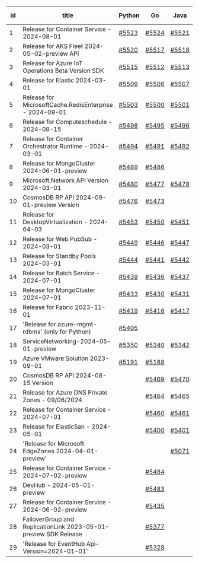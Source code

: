 | id | title | Python | Go | Java | Js | created date | target date | status |
| ------ | ------ | ------ | ------ | ------ | ------ | ------ | ------ | :-----: |
| 1 | Release for Container Service - 2024-08-01  | [#5523](https://github.com/Azure/sdk-release-request/issues/5523)  | [#5524](https://github.com/Azure/sdk-release-request/issues/5524)  | [#5521](https://github.com/Azure/sdk-release-request/issues/5521)  | [#5522](https://github.com/Azure/sdk-release-request/issues/5522)  | 09-24 | 10-24 |  |
| 2 | Release for AKS Fleet 2024-05-02-preview API  | [#5520](https://github.com/Azure/sdk-release-request/issues/5520)  | [#5517](https://github.com/Azure/sdk-release-request/issues/5517)  | [#5518](https://github.com/Azure/sdk-release-request/issues/5518)  | [#5519](https://github.com/Azure/sdk-release-request/issues/5519)  | 09-24 | 10-25 |  |
| 3 | Release for Azure IoT Operations Beta Version SDK  | [#5515](https://github.com/Azure/sdk-release-request/issues/5515)  | [#5512](https://github.com/Azure/sdk-release-request/issues/5512)  | [#5513](https://github.com/Azure/sdk-release-request/issues/5513)  | [#5514](https://github.com/Azure/sdk-release-request/issues/5514)  | 09-18 | 10-25 |  |
| 4 | Release for Elastic 2024-03-01  | [#5509](https://github.com/Azure/sdk-release-request/issues/5509)  | [#5506](https://github.com/Azure/sdk-release-request/issues/5506)  | [#5507](https://github.com/Azure/sdk-release-request/issues/5507)  | [#5508](https://github.com/Azure/sdk-release-request/issues/5508)  | 09-16 | 10-24 |  |
| 5 | Release for MicrosoftCache.RedisEnterprise - 2024-09-01  | [#5503](https://github.com/Azure/sdk-release-request/issues/5503)  | [#5500](https://github.com/Azure/sdk-release-request/issues/5500)  | [#5501](https://github.com/Azure/sdk-release-request/issues/5501)  | [#5502](https://github.com/Azure/sdk-release-request/issues/5502)  | 09-13 | 09-27 | Hold on by JS/Python/ |
| 6 | Release for Computeschedule - 2024-08-15  | [#5498](https://github.com/Azure/sdk-release-request/issues/5498)  | [#5495](https://github.com/Azure/sdk-release-request/issues/5495)  | [#5496](https://github.com/Azure/sdk-release-request/issues/5496)  | [#5497](https://github.com/Azure/sdk-release-request/issues/5497)  | 09-13 | 09-27 | Hold on by Python/ |
| 7 | Release for Container Orchestrator Runtime - 2024-03-01  | [#5494](https://github.com/Azure/sdk-release-request/issues/5494)  | [#5491](https://github.com/Azure/sdk-release-request/issues/5491)  | [#5492](https://github.com/Azure/sdk-release-request/issues/5492)  | [#5493](https://github.com/Azure/sdk-release-request/issues/5493)  | 09-13 | 10-24 |  |
| 8 | Release for MongoCluster 2024-06-01-preview  | [#5489](https://github.com/Azure/sdk-release-request/issues/5489)  | [#5486](https://github.com/Azure/sdk-release-request/issues/5486)  |  | [#5488](https://github.com/Azure/sdk-release-request/issues/5488)  | 09-12 | 09-27 |  |
| 9 | Microsoft.Network API Version 2024-03-01  | [#5480](https://github.com/Azure/sdk-release-request/issues/5480)  | [#5477](https://github.com/Azure/sdk-release-request/issues/5477)  | [#5478](https://github.com/Azure/sdk-release-request/issues/5478)  | [#5479](https://github.com/Azure/sdk-release-request/issues/5479)  | 09-10 | 09-26 |  |
| 10 | CosmosDB RP API 2024-09-01-preview Version  | [#5476](https://github.com/Azure/sdk-release-request/issues/5476)  | [#5473](https://github.com/Azure/sdk-release-request/issues/5473)  |  | [#5475](https://github.com/Azure/sdk-release-request/issues/5475)  | 09-09 | 09-27 |  |
| 11 | Release for DesktopVirtualization - 2024-04-03  | [#5453](https://github.com/Azure/sdk-release-request/issues/5453)  | [#5450](https://github.com/Azure/sdk-release-request/issues/5450)  | [#5451](https://github.com/Azure/sdk-release-request/issues/5451)  | [#5452](https://github.com/Azure/sdk-release-request/issues/5452)  | 08-30 | 09-27 |  |
| 12 | Release for Web PubSub - 2024-03-01  | [#5449](https://github.com/Azure/sdk-release-request/issues/5449)  | [#5446](https://github.com/Azure/sdk-release-request/issues/5446)  | [#5447](https://github.com/Azure/sdk-release-request/issues/5447)  | [#5448](https://github.com/Azure/sdk-release-request/issues/5448)  | 08-26 | 09-26 |  |
| 13 | Release for Standby Pools 2024-03-01  | [#5444](https://github.com/Azure/sdk-release-request/issues/5444)  | [#5441](https://github.com/Azure/sdk-release-request/issues/5441)  | [#5442](https://github.com/Azure/sdk-release-request/issues/5442)  | [#5443](https://github.com/Azure/sdk-release-request/issues/5443)  | 08-22 | 09-27 | Hold on by JS/ |
| 14 | Release for Batch Service - 2024-07-01  | [#5439](https://github.com/Azure/sdk-release-request/issues/5439)  | [#5436](https://github.com/Azure/sdk-release-request/issues/5436)  | [#5437](https://github.com/Azure/sdk-release-request/issues/5437)  | [#5438](https://github.com/Azure/sdk-release-request/issues/5438)  | 08-22 | 09-27 |  |
| 15 | Release for MongoCluster 2024-07-01  | [#5433](https://github.com/Azure/sdk-release-request/issues/5433)  | [#5430](https://github.com/Azure/sdk-release-request/issues/5430)  | [#5431](https://github.com/Azure/sdk-release-request/issues/5431)  | [#5432](https://github.com/Azure/sdk-release-request/issues/5432)  | 08-19 | 09-27 | Hold on by JS/Java/Go/Python/ |
| 16 | Release for Fabric 2023-11-01  | [#5419](https://github.com/Azure/sdk-release-request/issues/5419)  | [#5416](https://github.com/Azure/sdk-release-request/issues/5416)  | [#5417](https://github.com/Azure/sdk-release-request/issues/5417)  | [#5418](https://github.com/Azure/sdk-release-request/issues/5418)  | 08-12 | 09-26 |  |
| 17 | 'Release for azure-mgmt-rdbms' (only for Python)  | [#5405](https://github.com/Azure/sdk-release-request/issues/5405)  |  |  |  | 08-07 | fail to get. |  |
| 18 | ServiceNetworking-2024-05-01-preview  | [#5350](https://github.com/Azure/sdk-release-request/issues/5350)  | [#5340](https://github.com/Azure/sdk-release-request/issues/5340)  | [#5342](https://github.com/Azure/sdk-release-request/issues/5342)  | [#5346](https://github.com/Azure/sdk-release-request/issues/5346)  | 07-18 | 09-26 | Hold on by JS/Java/Python/ |
| 19 | Azure VMware Solution 2023-09-01  | [#5191](https://github.com/Azure/sdk-release-request/issues/5191)  | [#5188](https://github.com/Azure/sdk-release-request/issues/5188)  |  | [#5190](https://github.com/Azure/sdk-release-request/issues/5190)  | 05-08 | 09-26 |  |
| 20 | CosmosDB RP API 2024-08-15 Version  |  | [#5469](https://github.com/Azure/sdk-release-request/issues/5469)  | [#5470](https://github.com/Azure/sdk-release-request/issues/5470)  | [#5471](https://github.com/Azure/sdk-release-request/issues/5471)  | 09-09 | 09-27 |  |
| 21 | Release for Azure DNS Private Zones - 09/06/2024  |  | [#5464](https://github.com/Azure/sdk-release-request/issues/5464)  | [#5465](https://github.com/Azure/sdk-release-request/issues/5465)  | [#5466](https://github.com/Azure/sdk-release-request/issues/5466)  | 09-06 | 09-27 |  |
| 22 | Release for Container Service - 2024-07-01  |  | [#5460](https://github.com/Azure/sdk-release-request/issues/5460)  | [#5461](https://github.com/Azure/sdk-release-request/issues/5461)  | [#5462](https://github.com/Azure/sdk-release-request/issues/5462)  | 09-02 | 09-26 |  |
| 23 | Release for ElasticSan - 2024-05-01  |  | [#5400](https://github.com/Azure/sdk-release-request/issues/5400)  | [#5401](https://github.com/Azure/sdk-release-request/issues/5401)  | [#5402](https://github.com/Azure/sdk-release-request/issues/5402)  | 08-07 | 09-27 |  |
| 24 | 'Release for Microsoft EdgeZones 2024-04-01-preview'  |  |  | [#5071](https://github.com/Azure/sdk-release-request/issues/5071)  |  | 03-22 | 05-24 | Hold on by Java/ |
| 25 | Release for Container Service - 2024-07-02-preview  |  | [#5484](https://github.com/Azure/sdk-release-request/issues/5484)  |  | [#5485](https://github.com/Azure/sdk-release-request/issues/5485)  | 09-12 | 09-26 |  |
| 26 | DevHub - 2024-05-01-preview  |  | [#5483](https://github.com/Azure/sdk-release-request/issues/5483)  |  |  | 09-12 | 09-26 |  |
| 27 | Release for Container Service - 2024-06-02-preview  |  | [#5435](https://github.com/Azure/sdk-release-request/issues/5435)  |  | [#5434](https://github.com/Azure/sdk-release-request/issues/5434)  | 08-22 | 09-26 |  |
| 28 | FailoverGroup and ReplicationLink 2023-05-01-preview SDK Release  |  | [#5377](https://github.com/Azure/sdk-release-request/issues/5377)  |  | [#5379](https://github.com/Azure/sdk-release-request/issues/5379)  | 07-26 | 09-26 |  |
| 29 | 'Release for EventHub Api-Version=2024-01-01'  |  | [#5328](https://github.com/Azure/sdk-release-request/issues/5328)  |  |  | 07-10 | 08-23 |  |
